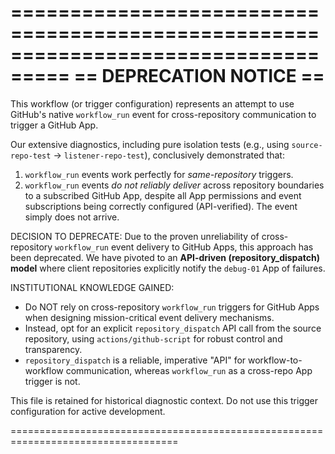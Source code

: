  ===================================================================================
 ==                            DEPRECATION NOTICE                                 ==
 ===================================================================================

This workflow (or trigger configuration) represents an attempt to use GitHub's
native `workflow_run` event for cross-repository communication to trigger a
GitHub App.

Our extensive diagnostics, including pure isolation tests (e.g., using
`source-repo-test` → `listener-repo-test`), conclusively demonstrated that:

1.  `workflow_run` events work perfectly for *same-repository* triggers.
2.  `workflow_run` events *do not reliably deliver* across repository boundaries
    to a subscribed GitHub App, despite all App permissions and event subscriptions
    being correctly configured (API-verified). The event simply does not arrive.

DECISION TO DEPRECATE:
Due to the proven unreliability of cross-repository `workflow_run` event delivery
to GitHub Apps, this approach has been deprecated. We have pivoted to an
**API-driven (repository_dispatch) model** where client repositories explicitly
notify the `debug-01` App of failures.

INSTITUTIONAL KNOWLEDGE GAINED:
-   Do NOT rely on cross-repository `workflow_run` triggers for GitHub Apps
    when designing mission-critical event delivery mechanisms.
-   Instead, opt for an explicit `repository_dispatch` API call from the source
    repository, using `actions/github-script` for robust control and transparency.
-   `repository_dispatch` is a reliable, imperative "API" for workflow-to-workflow
    communication, whereas `workflow_run` as a cross-repo App trigger is not.

This file is retained for historical diagnostic context. Do not use this trigger
configuration for active development.

 ===================================================================================